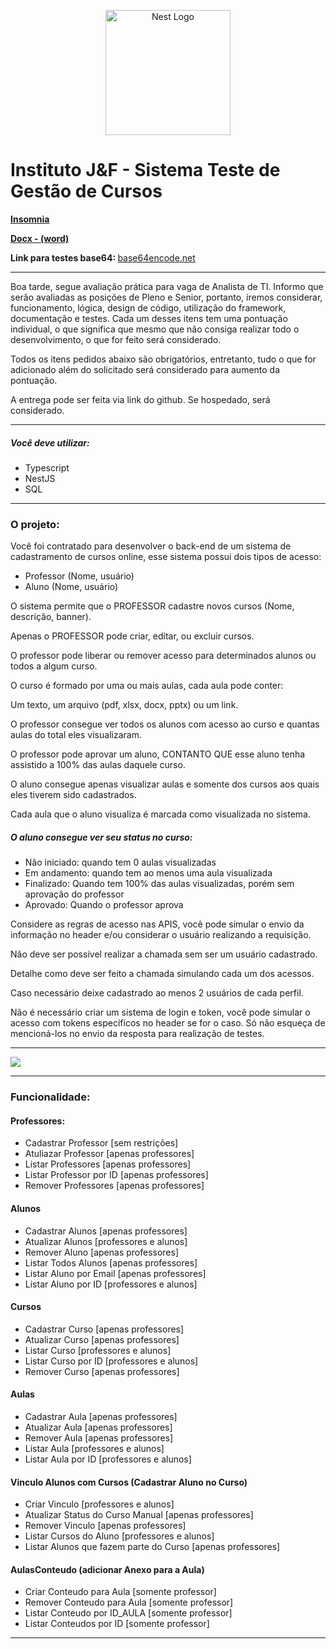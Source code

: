 <p align="center">
  <a href="http://nestjs.com/" target="blank"><img src="https://nestjs.com/img/logo-small.svg" width="200" alt="Nest Logo" /></a>
</p>
<h1>Instituto J&F - Sistema Teste de Gestão de Cursos</h1>
<p><a target="_blank" href="https://elisios.com.br/sites/institutojef/Insomnia.json"> <strong>Insomnia</strong></a></p>
<p><a target="_blank" href="https://elisios.com.br/sites/institutojef/sistemas_curso.docx"> <strong>Docx - (word)</strong></a></p>
<strong>Link para testes base64: </strong><a href="https://www.base64encode.net/file-to-base64" target="_blank">base64encode.net</a>
<hr>
<p>Boa tarde, segue avaliação prática para vaga de Analista de TI. Informo que serão avaliadas as posições de Pleno e Senior, portanto, iremos considerar, funcionamento, lógica, design de código, utilização do framework, documentação e testes. Cada um desses itens tem uma pontuação individual, o que significa que mesmo que não consiga realizar todo o desenvolvimento, o que for feito será considerado.</p>
<p>Todos os itens pedidos abaixo são obrigatórios, entretanto, tudo o que for adicionado além do solicitado será considerado para aumento da pontuação.</p>
<p>A entrega pode ser feita via link do github. Se hospedado, será considerado.</p>
<hr>
<h5>Você deve utilizar:</h5>
<ul>
  <li>Typescript</li>
  <li>NestJS</li>
  <li>SQL</li>
</ul>
<hr>
<h3>O projeto:</h3>
<p>Você foi contratado para desenvolver o back-end de um sistema de cadastramento de cursos online, esse sistema possui dois tipos de acesso:</p>
<ul>
  <li>Professor (Nome, usuário)</li>
  <li>Aluno (Nome, usuário)</li>
</ul>
<p>O sistema permite que o PROFESSOR cadastre novos cursos (Nome, descrição, banner).</p>
<p>Apenas o PROFESSOR pode criar,  editar, ou excluir cursos.</p>
<p>O professor pode liberar ou remover acesso para determinados alunos ou todos a algum curso.</p>
<p>O curso é formado por uma ou mais aulas, cada aula pode conter:</p>
<p>Um texto, um arquivo (pdf, xlsx, docx, pptx) ou um link.</p>
<p>O professor consegue ver todos os alunos com acesso ao curso e quantas aulas do total eles visualizaram.</p>
<p>O professor pode aprovar um aluno, CONTANTO QUE esse aluno tenha assistido a 100% das aulas daquele curso.</p>
<p>O aluno consegue apenas visualizar aulas e somente dos cursos aos quais eles tiverem sido cadastrados.</p>
<p>Cada aula que o aluno visualiza é marcada como visualizada no sistema.</p>
<h5>O aluno consegue ver seu status no curso:</h5>
<ul>
  <li>Não iniciado:  quando tem 0 aulas visualizadas</li>
  <li>Em andamento: quando tem ao menos uma aula visualizada</li>
  <li>Finalizado: Quando tem 100% das aulas visualizadas, porém sem aprovação do professor</li>
  <li>Aprovado: Quando o professor aprova</li>
</ul>
<p>Considere as regras de acesso nas APIS, você pode simular o envio da informação no header e/ou considerar o usuário realizando a requisição.</p>
<p>Não deve ser possível realizar a chamada sem ser um usuário cadastrado.</p>
<p>Detalhe como deve ser feito a chamada simulando cada um dos acessos.</p>
<p>Caso necessário deixe cadastrado ao menos 2 usuários de cada perfil.</p>
<p>Não é necessário criar um sistema de login e token, você pode simular o acesso com tokens específicos no header se for o caso. Só não esqueça de mencioná-los no envio da resposta para realização de testes.</p>
<hr>
<img src="https://elisios.com.br/sites/institutojef/draw.png">
<hr>
<h3>Funcionalidade:</h3>
<h4>Professores:</h4>
<ul>
  <li>Cadastrar Professor [sem restrições]</li>
  <li>Atuliazar Professor [apenas professores]</li>
  <li>Listar Professores [apenas professores]</li>
  <li>Listar Professor por ID [apenas professores]</li>
  <li>Remover Professores [apenas professores]</li>
</ul>
<h4>Alunos</h4>
<ul>
  <li>Cadastrar Alunos [apenas professores]</li>
  <li>Atualizar Alunos [professores e alunos]</li>
  <li>Remover Aluno  [apenas professores]</li>
  <li>Listar Todos Alunos  [apenas professores]</li>
  <li>Listar Aluno por Email  [apenas professores]</li>
  <li>Listar Aluno por ID [professores e alunos]</li>
</ul>
<h4>Cursos</h4>
<ul>
  <li>Cadastrar Curso [apenas professores]</li>
  <li>Atualizar Curso [apenas professores]</li>
  <li>Listar Curso [professores e alunos]</li>
  <li>Listar Curso por ID [professores e alunos]</li>
  <li>Remover Curso [apenas professores]</li>
</ul>
<h4>Aulas</h4>
<ul>
  <li>Cadastrar Aula [apenas professores]</li>
  <li>Atualizar Aula [apenas professores]</li>
  <li>Remover Aula [apenas professores]</li>
  <li>Listar Aula [professores e alunos]</li>
  <li>Listar Aula por ID [professores e alunos]</li>
</ul>
<h4>Vinculo Alunos com Cursos (Cadastrar Aluno no Curso)</h4>
<ul>
  <li>Criar Vinculo [professores e alunos]</li>
  <li>Atualizar Status do Curso Manual [apenas professores]</li>
  <li>Remover Vinculo [apenas professores]</li>
  <li>Listar Cursos do Aluno [professores e alunos]</li>
  <li>Listar Alunos que fazem parte do Curso [apenas professores]</li>
</ul>
<h4>AulasConteudo (adicionar Anexo para a Aula)</h4>
<ul>
  <li>Criar Conteudo para Aula [somente professor]</li>
  <li>Remover Conteudo para Aula [somente professor]</li>
  <li>Listar Conteudo por ID_AULA [somente professor]</li>
  <li>Listar Conteudos por ID [somente professor]</li>
</ul>
<hr>
